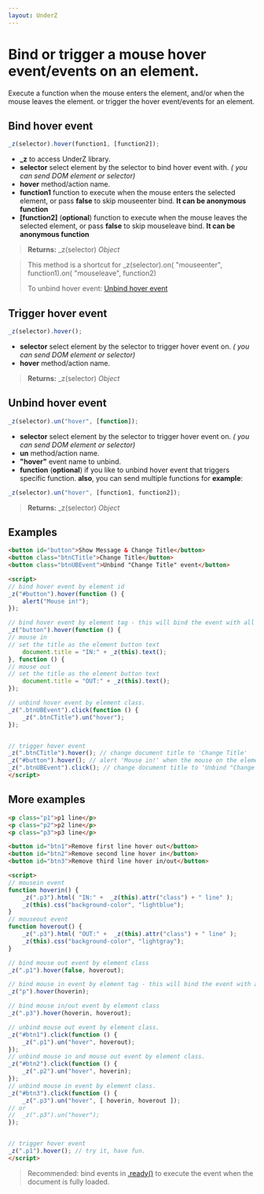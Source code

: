 ```yaml
---
layout: UnderZ
---
```

# Bind or trigger a mouse hover event/events on an element.
Execute a function when the mouse enters the element, and/or when the mouse leaves the element. or trigger the hover event/events for an element.


## Bind hover event
```js
_z(selector).hover(function1, [function2]);
```

* **_z** to access UnderZ library.
* **selector** select element by the selector to bind hover event with. _( you can send DOM element or selector)_
* **hover** method/action name.
* **function1** function to execute when the mouse enters the selected element, or pass **false** to skip mouseenter bind. **It can be anonymous function**
* **[function2]** (**optional**) function to execute when the mouse leaves the selected element, or pass **false** to skip mouseleave bind. **It can be anonymous function**

> **Returns:** _z(selector) _Object_

> This method is a shortcut for _z(selector).on( "mouseenter", function1).on( "mouseleave", function2)
> 
> To unbind hover event: [Unbind hover event](https://hlack.github.io/UnderZ/-hover()#unbind-hover-event)

## Trigger hover event
```js
_z(selector).hover();
```

* **selector** select element by the selector to trigger hover event on. _( you can send DOM element or selector)_
* **hover** method/action name.

> **Returns:** _z(selector) _Object_

## Unbind hover event
```js
_z(selector).un("hover", [function]);
```


* **selector** select element by the selector to trigger hover event on. _( you can send DOM element or selector)_
* **un** method/action name.
* **"hover"** event name to unbind.
* **function** (**optional**) if you like to unbind hover event that triggers specific function. **also**, you can send multiple functions for **example**:
```js
_z(selector).un("hover", [function1, function2]);
```


> **Returns:** _z(selector) _Object_

## Examples

```html
<button id="button">Show Message & Change Title</button>
<button class="btnCTitle">Change Title</button>
<button class="btnUBEvent">Unbind "Change Title" event</button>

<script>
// bind hover event by element id
_z("#button").hover(function () { 
	alert("Mouse in!");
});

// bind hover event by element tag - this will bind the event with all elements with "button" tag.
_z("button").hover(function () { 
// mouse in
// set the title as the element button text
	document.title = "IN:" + _z(this).text();
}, function () { 
// mouse out
// set the title as the element button text
	document.title = "OUT:" + _z(this).text();
});

// unbind hover event by element class.
_z(".btnUBEvent").click(function () {
	_z(".btnCTitle").un("hover");
});


// trigger hover event
_z(".btnCTitle").hover(); // change document title to 'Change Title'
_z("#button").hover(); // alert 'Mouse in!' when the mouse on the element and change document title to 'Show Message & Change Title'
_z(".btnUBEvent").click(); // change document title to 'Unbind "Change Title" event' and unbind hover event on .btnCTitle button
</script>

```

## More examples

```html
<p class="p1">p1 line</p>
<p class="p2">p2 line</p>
<p class="p3">p3 line</p>

<button id="btn1">Remove first line hover out</button>
<button id="btn2">Remove second line hover in</button>
<button id="btn3">Remove third line hover in/out</button>

<script>
// mousein event
function hoverin() { 
	_z(".p3").html( "IN:" +  _z(this).attr("class") + " line" );
	_z(this).css("background-color", "lightblue");
}
// mouseout event
function hoverout() { 
	_z(".p3").html( "OUT:" +  _z(this).attr("class") + " line" );
	_z(this).css("background-color", "lightgray");
}

// bind mouse out event by element class
_z(".p1").hover(false, hoverout);

// bind mouse in event by element tag - this will bind the event with all elements with "p" tag.
_z("p").hover(hoverin);

// bind mouse in/out event by element class
_z(".p3").hover(hoverin, hoverout);

// unbind mouse out event by element class.
_z("#btn1").click(function () {
	_z(".p1").un("hover", hoverout);
});
// unbind mouse in and mouse out event by element class.
_z("#btn2").click(function () {
	_z(".p2").un("hover", hoverin);
});
// unbind mouse in event by element class.
_z("#btn3").click(function () {
	_z(".p3").un("hover", [ hoverin, hoverout ]);
// or
//	_z(".p3").un("hover");
});


// trigger hover event
_z(".p1").hover(); // try it, have fun.
</script>

```

> Recommended: bind events in [.ready()](https://hlack.github.io/UnderZ/-ready()) to execute the event when the document is fully loaded.
